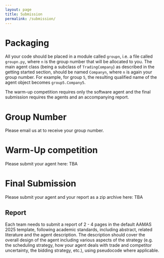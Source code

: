 ```yaml
---
layout: page
title: Submission
permalink: /submission/
---
```


# Packaging

All your code should be placed in a module called `groupn`, i.e. a file called `groupn.py`, where `n` is the group number that will be allocated to you.
The main agent class (being a subclass of `TradingCompany`) as described in the getting started section, should be named `Companyn`, where `n` is again your group number.
For example, for group `5`, the resulting qualified name of the agent object becomes `group5.Company5`.

The warm-up competition requires only the software agent and the final submission requires the agents and an accompanying report.

# Group Number

Please email us at <email> to receive your group number.

# Warm-Up competition

Please submit your agent here: TBA

# Final Submission

Please submit your agent and your report as a zip archive here: TBA

## Report

Each team needs to submit a report of 2 - 4 pages in the default AAMAS 2025 template, following academic standards, including abstract, related literature and the agent description. The description should cover the overall design of the agent including various aspects of the strategy (e.g. the scheduling strategy, how your agent deals with trade and competitor uncertainty, the bidding strategy, etc.), using pseudocode where applicable.
